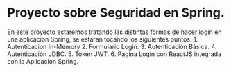 # Proyecto sobre Seguridad en Spring.

En este proyecto estaremos tratando las distintas formas de hacer login
en una aplicacion Spring, se estaran tocando los siguientes puntos:
	1. Autenticacion In-Memory
	2. Formulario Login.
	3. Autenticación Básica.
	4. Autenticación JDBC.
	5. Token JWT.
	6. Pagina Login con ReactJS integrada con la Aplicación Spring.